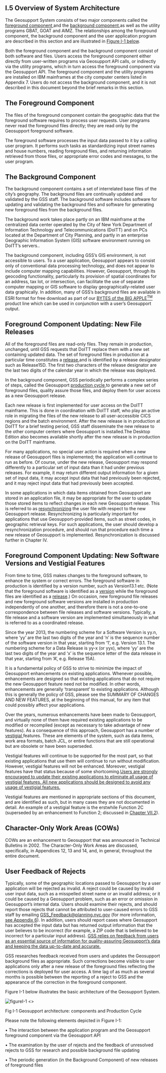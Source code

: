 <h2>I.5 Overview of System Architecture</h2>

The Geosupport System consists of two major components called the <U>foreground component </U>and the <U>background component</U>,as well as the utility programs GBAT, GOAT and AIMZ.  The relationships among the foreground component, the background component and the user application program are described in this section and are illustrated in <a href="#figureI-1">Figure I-1 below</a>.  

Both the foreground component and the background component consist of both software and files.  Users access the foreground component either directly from user-written programs via Geosupport API calls, or indirectly via the utility programs, which in turn access the foreground component via the Geosupport API. The foreground component and the utility programs are installed on IBM mainframes at the city computer centers listed in Appendix 7.  Users do not access the background component, and it is not described in this document beyond the brief remarks in this section.  

## <span class=section_header id="chapterI.5.1">The Foreground Component</span>  
The files of the foreground component contain the geographic data that the foreground software requires to process user requests.  User programs never read the foreground files directly; they are read only by the Geosupport foreground software.  

The foreground software processes the input data passed to it by a calling user program.  It performs such tasks as standardizing input street names and house numbers, reading foreground files, and returning information retrieved from those files, or appropriate error codes and messages, to the user program.  

## <span class=section_header id="chapterI.5.2"> The Background Component </span>  
The background component contains a set of interrelated base files of the city’s geography.  The background files are continually updated and validated by the GSS staff.  The background software includes software for updating and validating the background files and software for generating new foreground files from the background files.  

The background work takes place partly on an IBM mainframe at the centralized data center operated by the City of New York Department of Information Technology and Telecommunications (DoITT) and on PCs located at the Department of City Planning, and partly in an enterprise Geographic Information System (GIS) software environment running on DoITT’s servers..  

The background component, including GSS’s GIS environment, is not accessible to users.  To a user application, Geosupport appears to consist only of conventional data processing technology, and does not appear to include computer mapping capabilities.  However, Geosupport, through its geocoding functionality, particularly its provision of spatial coordinates for an address, tax lot, or intersection, can facilitate the use of separate computer mapping or GIS software to display geographically-related user data graphically.  In addition, many of GSS’s background files are available in ESRI format for free download as part of our [BYTES of the BIG APPLE<sup>TM<sup>](http://www1.nyc.gov/site/planning/data-maps/open-data.page) product line which can be used in conjunction with a user’s Geosupport output.  

## <span class=section_header id="chapterI.5.3"> Foreground Component Updating:  New File Releases </span>  

All of the foreground files are read-only files.  They remain in production, unchanged, until GSS requests that DoITT replace them with a new set containing updated data.  The set of foreground files in production at a particular time constitutes a <U>release</U>,and is identified by a release designator such as Release15D.  The first two characters of the release designator are the last two digits of the calendar year in which the release was deployed.  

In the background component, GSS periodically performs a complex series of steps, called the Geosupport <U>production cycle</U>,to generate a new set of foreground files, quality assure those files, and deploy them for user access as a new Geosupport release.  

Each new release is first implemented for user access on the DoITT mainframe.  This is done in coordination with DoITT staff, who play an active role in migrating the files of the new release to all user-accessible CICS regions and the batch environment.  After the new release is in production at DoITT for a brief testing period, GSS staff disseminate the new release to the other computer centers where Geosupport is installed.The Desktop Edition also becomes available shortly after the new release is in production on the DoITT mainframe.  

For many applications, no special user action is required when a new release of Geosupport files is implemented; the application will continue to run as before.  Of course, under the new release, Geosupport may respond differently to a particular set of input data than it had under previous releases.  For example, it may return different output information for a given set of input data, it may accept input data that had previously been rejected, and it may reject input data that had previously been accepted.  

In some applications in which data items obtained from Geosupport are stored in an application file, it may be appropriate for the user to update those stored items to reflect changes in each new Geosupport release.  This is referred to as <u>resynchronizing</u> the user file with respect to the new Geosupport release.  Resynchronizing is particularly important for applications that use Geosupport-provided items, such as street codes, in geographic retrieval keys.  For such applications, the user should develop a resynchronization procedure, and should run that procedure each time a new release of Geosupport is implemented.  Resynchronization is discussed further in Chapter IV.  

## <span class=section_header id="chapterI.5.4">Foreground Component Updating:  New Software Versions and Vestigial Features</span>  

From time to time, GSS makes changes to the foreground software, to enhance the system or correct errors.  The foreground software in production is identified by a version number, such as Version13.1 etc.  (Note that the foreground software is identified as a <u>version</u> while the foreground files are identified as a <u> release</u>.) On occasion, new foreground file releases and new foreground software versions are installed in production independently of one another, and therefore there is not a one-to-one correspondence between file releases and software versions.  Typically, a file release and a software version are implemented simultaneously in what is referred to as a coordinated release.  

Since the year 2013, the numbering scheme for a Software Version is yy.n, where ‘yy’ are the last two digits of the year and ‘n’ is the sequence number of the software version in that year, starting from ‘1’, e.g. Version 13.1.  The numbering scheme for a Data Release is yy-x (or yyx), where ‘yy’ are the last two digits of the year and ‘x’ is the sequence letter of the data release in that year, starting from ‘A’, e.g. Release 15A).  

It is a fundamental policy of GSS to strive to minimize the impact of Geosupport enhancements on existing applications.  Whenever possible, enhancements are designed so that existing applications that do not require the new Geosupport feature need not be modified.  In other words, enhancements are generally ‘transparent’ to existing applications.  Although this is generally the policy of GSS, please see the SUMMARY OF CHANGES AND NEW FEATURES, at the beginning of this manual, for any item that could possibly affect your applications.  

Over the years, numerous enhancements have been made to Geosupport, and virtually none of them have required existing applications to be modified or recompiled (except as necessary to take advantage of new features).  As a consequence of this approach, Geosupport has a number of <U> vestigial </U> features.  These are elements of the system, such as data items, work area formats, batch JCL, or entire functions that are still operational but are obsolete or have been superseded.  

Vestigial features will continue to be supported for the most part, so that existing applications that use them will continue to run without modification.  However, vestigial features will not be enhanced.  Moreover, vestigial features have that status because of some shortcoming.<U>Users are strongly encouraged to update their existing applications to eliminate all usage of vestigial features.  All new applications should be designed to avoid any usage of vestigial features.</U>  

Vestigial features are mentioned in appropriate sections of this document, and are identified as such, but in many cases they are not documented in detail.  An example of a vestigial feature is the erstwhile Function 2C (superseded by an enhancement to Function 2; discussed in [Chapter VII.2](../chapterVII/section02/)).  

## <span class=section_header id="chapterI.5.5">Character-Only Work Areas  (COWs) </span>  

COWs are an enhancement to Geosupport that was announced in Technical Bulletins in 2002.  The Character-Only Work Areas are discussed, specifically, in Appendices 12, 13 and 14, and, in general, throughout the entire document.  

## <span class=section_header id="chapterI.5.6">User Feedback of Rejects </span>  

Typically, some of the geographic locations passed to Geosupport by a user application will be rejected as invalid.  A reject could be caused by invalid user input data, such as a misspelled street name or an invalid address; or it could be caused by a Geosupport problem, such as an error or omission in Geosupport’s internal data.  Users should examine their rejects, and should report those rejects that cannot be attributed to user-caused errors to GSS staff by emailing <a href="mailto:GSS_Feedback@planning.nyc.gov">GSS_Feedback@planning.nyc.gov</a> (for more information, [see Appendix 6](../../appendices/appendix06/)).  In addition, users should report cases where Geosupport has accepted the input data but has returned output information that the user believes to be incorrect (for example, a ZIP code that is believed to be incorrect for a particular input address). <U>GSS relies on feedback from users as an essential source of information for quality-assuring Geosupport’s data and keeping the data up-to-date and accurate.</U>  

GSS researches feedback received from users and updates the Geosupport background files as appropriate.  Such corrections become visible to user applications only after a new release of the foreground files reflecting the corrections is deployed for user access.  A time lag of as much as several months is possible between the reporting of a reject to GSS and the appearance of the correction in the foreground component.  

<span id="figureI-1">Figure I-1 below</span> illustrates the basic architecture of the Geosupport System.


![figureI-1 <>](/img/figureI-1.png "GeosupportArchitecture Logo")  
<div class="img_tagline"> Fig I-1 Geosupport architecture: components and Production Cycle </div>  

Please note the following elements depicted in Figure I-1:  

•	The interaction between the application program and the Geosupport foreground component via the Geosupport API

•	The examination by the user of rejects and the feedback of unresolved rejects to GSS for research and possible background file updating

•	The periodic generation (in the Background Component) of new releases of foreground files
